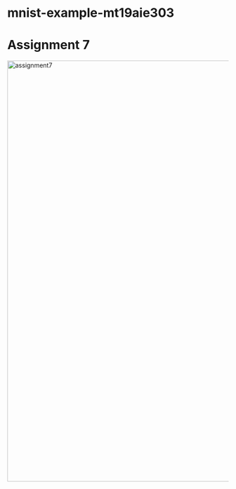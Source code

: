 # mnist-example-mt19aie303
# Assignment 7
<img width="960" alt="assignment7" src="https://user-images.githubusercontent.com/67168573/139314973-4e5648b4-e069-4f5f-93c5-0c8efb9cce10.PNG">

